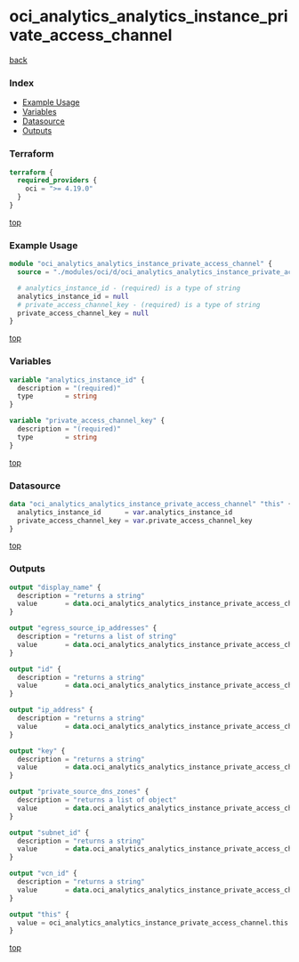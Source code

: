 # oci_analytics_analytics_instance_private_access_channel

[back](../oci.md)

### Index

- [Example Usage](#example-usage)
- [Variables](#variables)
- [Datasource](#datasource)
- [Outputs](#outputs)

### Terraform

```terraform
terraform {
  required_providers {
    oci = ">= 4.19.0"
  }
}
```

[top](#index)

### Example Usage

```terraform
module "oci_analytics_analytics_instance_private_access_channel" {
  source = "./modules/oci/d/oci_analytics_analytics_instance_private_access_channel"

  # analytics_instance_id - (required) is a type of string
  analytics_instance_id = null
  # private_access_channel_key - (required) is a type of string
  private_access_channel_key = null
}
```

[top](#index)

### Variables

```terraform
variable "analytics_instance_id" {
  description = "(required)"
  type        = string
}

variable "private_access_channel_key" {
  description = "(required)"
  type        = string
}
```

[top](#index)

### Datasource

```terraform
data "oci_analytics_analytics_instance_private_access_channel" "this" {
  analytics_instance_id      = var.analytics_instance_id
  private_access_channel_key = var.private_access_channel_key
}
```

[top](#index)

### Outputs

```terraform
output "display_name" {
  description = "returns a string"
  value       = data.oci_analytics_analytics_instance_private_access_channel.this.display_name
}

output "egress_source_ip_addresses" {
  description = "returns a list of string"
  value       = data.oci_analytics_analytics_instance_private_access_channel.this.egress_source_ip_addresses
}

output "id" {
  description = "returns a string"
  value       = data.oci_analytics_analytics_instance_private_access_channel.this.id
}

output "ip_address" {
  description = "returns a string"
  value       = data.oci_analytics_analytics_instance_private_access_channel.this.ip_address
}

output "key" {
  description = "returns a string"
  value       = data.oci_analytics_analytics_instance_private_access_channel.this.key
}

output "private_source_dns_zones" {
  description = "returns a list of object"
  value       = data.oci_analytics_analytics_instance_private_access_channel.this.private_source_dns_zones
}

output "subnet_id" {
  description = "returns a string"
  value       = data.oci_analytics_analytics_instance_private_access_channel.this.subnet_id
}

output "vcn_id" {
  description = "returns a string"
  value       = data.oci_analytics_analytics_instance_private_access_channel.this.vcn_id
}

output "this" {
  value = oci_analytics_analytics_instance_private_access_channel.this
}
```

[top](#index)